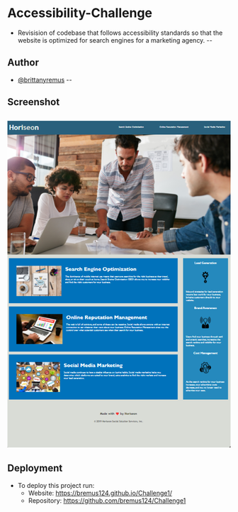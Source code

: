 # Accessibility-Challenge
- Revisision of codebase that follows accessibility standards so that the website is optimized for search engines for a marketing agency.
--
## Author

- [@brittanyremus](https://www.github.com/bremus124)
--
## Screenshot

![App Screenshot](./screenshothorisean.png)
--
## Deployment

- To deploy this project run:
    - Website: https://bremus124.github.io/Challenge1/
    - Repository: https://github.com/bremus124/Challenge1
